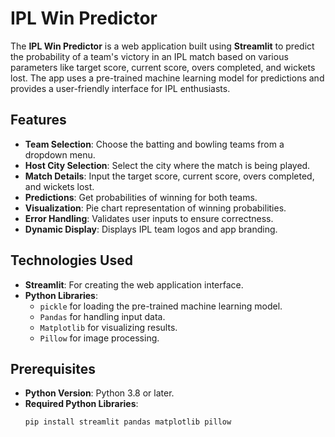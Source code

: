 # IPL Win Predictor

The **IPL Win Predictor** is a web application built using **Streamlit** to predict the probability of a team's victory in an IPL match based on various parameters like target score, current score, overs completed, and wickets lost. The app uses a pre-trained machine learning model for predictions and provides a user-friendly interface for IPL enthusiasts.

## Features
- **Team Selection**: Choose the batting and bowling teams from a dropdown menu.
- **Host City Selection**: Select the city where the match is being played.
- **Match Details**: Input the target score, current score, overs completed, and wickets lost.
- **Predictions**: Get probabilities of winning for both teams.
- **Visualization**: Pie chart representation of winning probabilities.
- **Error Handling**: Validates user inputs to ensure correctness.
- **Dynamic Display**: Displays IPL team logos and app branding.

## Technologies Used
- **Streamlit**: For creating the web application interface.
- **Python Libraries**: 
  - `pickle` for loading the pre-trained machine learning model.
  - `Pandas` for handling input data.
  - `Matplotlib` for visualizing results.
  - `Pillow` for image processing.

## Prerequisites
- **Python Version**: Python 3.8 or later.
- **Required Python Libraries**:
  ```bash
  pip install streamlit pandas matplotlib pillow
